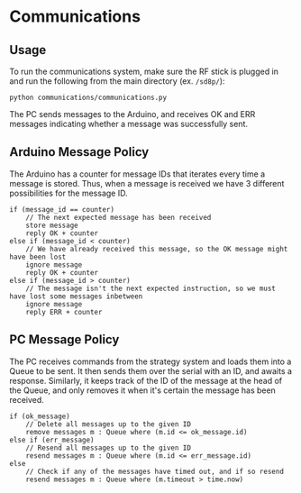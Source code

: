 # Communications

## Usage
To run the communications system, make sure the RF stick is plugged in and run the following from the main directory (ex. `/sd8p/`):
```
python communications/communications.py
```

The PC sends messages to the Arduino, and receives OK and ERR messages indicating whether a message was successfully sent.

## Arduino Message Policy
The Arduino has a counter for message IDs that iterates every time a message is stored. Thus, when a message is received we have 3 different possibilities for the message ID.
```
if (message_id == counter)
	// The next expected message has been received
	store message
	reply OK + counter
else if (message_id < counter)
	// We have already received this message, so the OK message might have been lost
	ignore message
	reply OK + counter
else if (message_id > counter) 
	// The message isn't the next expected instruction, so we must have lost some messages inbetween
	ignore message 
	reply ERR + counter

```

## PC Message Policy
The PC receives commands from the strategy system and loads them into a Queue to be sent. It then sends them over the serial with an ID, and awaits a response. Similarly, it keeps track of the ID of the message at the head of the Queue, and only removes it when it's certain the message has been received.
```
if (ok_message) 
	// Delete all messages up to the given ID
	remove messages m : Queue where (m.id <= ok_message.id)
else if (err_message)
	// Resend all messages up to the given ID
	resend messages m : Queue where (m.id <= err_message.id)
else
	// Check if any of the messages have timed out, and if so resend
	resend messages m : Queue where (m.timeout > time.now)
```
